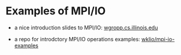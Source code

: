 # Examples of MPI/IO

* a nice introduction slides to MPI/IO: [wgropp.cs.illinois.edu](https://wgropp.cs.illinois.edu/courses/cs598-s15/lectures/lecture32.pdf)

* a repo for introdctory MPI/IO operations examples: [wklio/mpi-io-examples](https://github.com/wkliao/mpi-io-examples)

